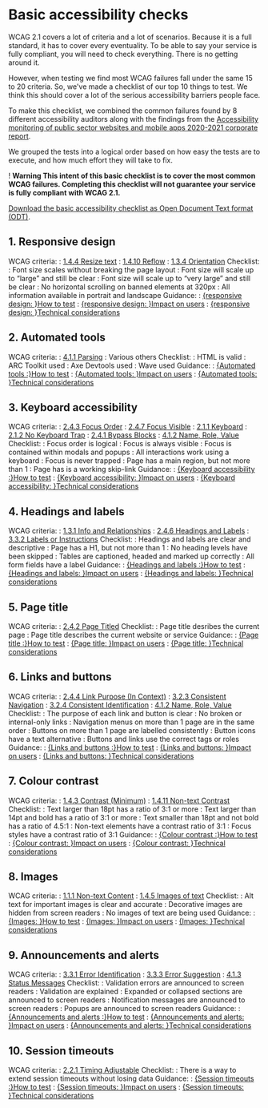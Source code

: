 # Basic accessibility checks

WCAG 2.1 covers a lot of criteria and a lot of scenarios. Because it is a full standard, it has to cover every eventuality. To be able to say your service is fully compliant, you will need to check everything. There is no getting around it.

However, when testing we find most WCAG failures fall under the same 15 to 20 criteria. So, we've made a checklist of our top 10 things to test. We think this should cover a lot of the serious accessibility barriers people face.

To make this checklist, we combined the common failures found by 8 different accessibility auditors along with the findings from the [Accessibility monitoring of public sector websites and mobile apps 2020-2021 corporate report](https://www.gov.uk/government/publications/accessibility-monitoring-of-public-sector-websites-and-mobile-apps-2020-2021/accessibility-monitoring-of-public-sector-websites-and-mobile-apps-2020-2021).

We grouped the tests into a logical order based on how easy the tests are to execute, and how much effort they will take to fix.

<div class="govuk-warning-text">
  <span class="govuk-warning-text__icon" aria-hidden="true">
    !
  </span>
  <strong class="govuk-warning-text__text">
    <span class="govuk-warning-text__assistive">
      Warning
    </span>
    This intent of this basic checklist is to cover the most common WCAG failures. Completing this checklist will not guarantee your service is fully compliant with WCAG 2.1.
  </strong>
</div>

<div class="govuk-inset-text">

  [Download the basic accessibility checklist as Open Document Text format (ODT)](/odt).

</div>

## 1. Responsive design
WCAG criteria:
: [1.4.4 Resize text]({wcagify})
: [1.4.10 Reflow]({wcagify})
: [1.3.4 Orientation]({wcagify})
Checklist:  
: Font size scales without breaking the page layout
: Font size will scale up to “large” and still be clear
: Font size will scale up to “very large” and still be clear
: No horizontal scrolling on banned elements at 320px
: All information available in portrait and landscape
Guidance:
: [{responsive design: }How to test](/tools-and-resources/basic-accessibility-checks/1-responsive-design-how-to-test)
: [{responsive design: }Impact on users](/tools-and-resources/basic-accessibility-checks/1-responsive-design-impact-on-users)
: [{responsive design: }Technical considerations](/tools-and-resources/basic-accessibility-checks/1-responsive-design-technical-considerations)


## 2. Automated tools
WCAG criteria:
: [4.1.1 Parsing]({wcagify})
: Various others
Checklist:
: HTML is valid
: ARC Toolkit used
: Axe Devtools used
: Wave used
Guidance:
: [{Automated tools :}How to test]()
: [{Automated tools: }Impact on users]()
: [{Automated tools: }Technical considerations]()

## 3. Keyboard accessibility
WCAG criteria:
: [2.4.3 Focus Order]({wcagify})
: [2.4.7 Focus Visible]({wcagify})
: [2.1.1 Keyboard]({wcagify})
: [2.1.2 No Keyboard Trap]({wcagify})
: [2.4.1 Bypass Blocks]({wcagify})
: [4.1.2 Name, Role, Value]({wcagify})
Checklist:
: Focus order is logical
: Focus is always visible
: Focus is contained within modals and popups
: All interactions work using a keyboard
: Focus is never trapped
: Page has a main region, but not more than 1
: Page has is a working skip-link
Guidance:
: [{Keyboard accessibility :}How to test]()
: [{Keyboard accessibility: }Impact on users]()
: [{Keyboard accessibility: }Technical considerations]()

## 4. Headings and labels
WCAG criteria:
: [1.3.1 Info and Relationships]({wcagify})
: [2.4.6 Headings and Labels]({wcagify})
: [3.3.2 Labels or Instructions]({wcagify})
Checklist:
: Headings and labels are clear and descriptive
: Page has a H1, but not more than 1
: No heading levels have been skipped
: Tables are captioned, headed and marked up correctly
: All form fields have a label
Guidance:
: [{Headings and labels :}How to test]()
: [{Headings and labels: }Impact on users]()
: [{Headings and labels: }Technical considerations]()

## 5. Page title
WCAG criteria: 
: [2.4.2 Page Titled]({wcagify})
Checklist: 
: Page title desribes the current page
: Page title describes the current website or service
Guidance:
: [{Page title :}How to test]()
: [{Page title: }Impact on users]()
: [{Page title: }Technical considerations]()

## 6. Links and buttons
WCAG criteria:
: [2.4.4 Link Purpose (In Context)]({wcagify})
: [3.2.3 Consistent Navigation]({wcagify})
: [3.2.4 Consistent Identification]({wcagify})
: [4.1.2 Name, Role, Value]({wcagify})
Checklist:
: The purpose of each link and button is clear
: No broken or internal-only links
: Navigation menus on more than 1 page are in the same order
: Buttons on more than 1 page are labelled consistently
: Button icons have a text alternative
: Buttons and links use the correct tags or roles
Guidance:
: [{Links and buttons :}How to test]()
: [{Links and buttons: }Impact on users]()
: [{Links and buttons: }Technical considerations]()

## 7. Colour contrast
WCAG criteria: 
: [1.4.3 Contrast (Minimum)]({wcagify})
: [1.4.11 Non-text Contrast]({wcagify})
Checklist: 
: Text larger than 18pt has a ratio of 3:1 or more
: Text larger than 14pt and bold has a ratio of 3:1 or more
: Text smaller than 18pt and not bold has a ratio of 4.5:1
: Non-text elements have a contrast ratio of 3:1
: Focus styles have a contrast ratio of 3:1
Guidance:
: [{Colour contrast :}How to test]()
: [{Colour contrast: }Impact on users]()
: [{Colour contrast: }Technical considerations]()

## 8. Images
WCAG criteria:
: [1.1.1 Non-text Content]({wcagify})
: [1.4.5 Images of text]({wcagify})
Checklist:
: Alt text for important images is clear and accurate
: Decorative images are hidden from screen readers
: No images of text are being used
Guidance:
: [{Images: }How to test]()
: [{Images: }Impact on users]()
: [{Images: }Technical considerations]()

## 9. Announcements and alerts
WCAG criteria:
: [3.3.1 Error Identification]({wcagify})
: [3.3.3 Error Suggestion]({wcagify})
: [4.1.3 Status Messages]({wcagify})
Checklist:
: Validation errors are announced to screen readers
: Validation are explained
: Expanded or collapsed sections are announced to screen readers
: Notification messages are announced to screen readers
: Popups are announced to screen readers
Guidance:
: [{Announcements and alerts :}How to test]()
: [{Announcements and alerts: }Impact on users]()
: [{Announcements and alerts: }Technical considerations]()

## 10. Session timeouts
WCAG criteria:
: [2.2.1 Timing Adjustable]({wcagify})
Checklist:
: There is a way to extend session timeouts without losing data
Guidance:
: [{Session timeouts :}How to test]()
: [{Session timeouts: }Impact on users]()
: [{Session timeouts: }Technical considerations]()
